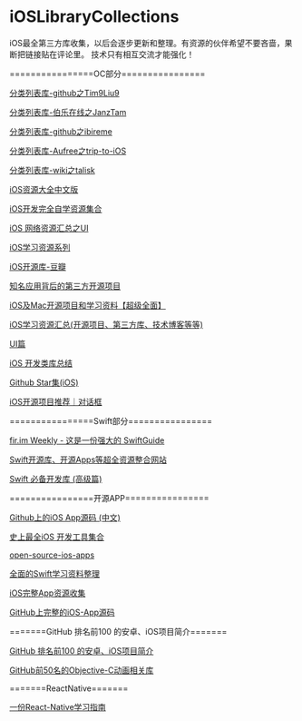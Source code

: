 # iOSLibraryCollections
iOS最全第三方库收集，以后会逐步更新和整理。有资源的伙伴希望不要吝啬，果断把链接贴在评论里。
技术只有相互交流才能强化！

================OC部分================

[分类列表库-github之Tim9Liu9][1]

[分类列表库-伯乐在线之JanzTam ][2]

[分类列表库-github之ibireme][3]

[分类列表库-Aufree之trip-to-iOS][4]

[分类列表库-wiki之talisk][5]

[iOS资源大全中文版][6]

[iOS开发完全自学资源集合][7]

[iOS 网络资源汇总之UI][8]

[iOS学习资源系列][9]

[iOS开源库-豆瓣][10]

[知名应用背后的第三方开源项目][11]

[iOS及Mac开源项目和学习资料【超级全面】][12]

[iOS学习资源汇总(开源项目、第三方库、技术博客等等)][13]

[UI篇][14]

[iOS 开发类库总结][15]

[Github Star集(iOS)][16]

[iOS开源项目推荐｜对话框][17]

================Swift部分================

[fir.im Weekly - 这是一份强大的 SwiftGuide][18]

[Swift开源库、开源Apps等超全资源整合网站][19]

[Swift 必备开发库 (高级篇)][20]

================开源APP================

[Github上的iOS App源码 (中文)][21]

[史上最全iOS 开发工具集合][22]

[open-source-ios-apps][23]

[全面的Swift学习资料整理][24]

[iOS完整App资源收集][25]

[GitHub上完整的iOS-App源码][26]

=======GitHub 排名前100 的安卓、iOS项目简介=======

[GitHub 排名前100 的安卓、iOS项目简介][27]

[GitHub前50名的Objective-C动画相关库][28]

=======ReactNative=======

[一份React-Native学习指南][29]


  [1]: https://github.com/liuyuanming/TimLiu-iOS
  [2]: http://ios.jobbole.com/84684/
  [3]: http://github.ibireme.com/github/list/ios/
  [4]: https://github.com/Aufree/trip-to-iOS
  [5]: http://wiki.talisk.cn/iOS/iOS%E5%BC%80%E5%8F%91%E5%B8%B8%E7%94%A8%E5%BA%93.html?hmsr=toutiao.io&utm_medium=toutiao.io&utm_source=toutiao.io
  [6]: https://github.com/liuyuanming/awesome-ios-cn
  [7]: http://www.jianshu.com/p/d70041eb25d7?hmsr=toutiao.io&utm_medium=toutiao.io&utm_source=toutiao.io
  [8]: http://www.jianshu.com/p/2ba717122951?hmsr=toutiao.io&utm_medium=toutiao.io&utm_source=toutiao.io
  [9]: http://www.shavekevin.com/2016/04/06/iosxuexiziyuanyi
  [10]: https://www.douban.com/note/276160185/?type=like
  [11]: http://blog.csdn.net/guojin08/article/details/42222637
  [12]: http://www.52codes.net/article/465.html
  [13]: http://www.jianshu.com/p/b7c4a787a597
  [14]: http://bbs.520it.com/forum.php?mod=viewthread&tid=499&extra=page=3
  [15]: http://www.code4app.com/thread-7831-1-1.html#rd?sukey=3997c0719f151520c41e5ed02383fb394d3761cee6da944be1dfd55ca132fd98b001d9b794266a7891d2179963085f4d
  [16]: http://www.jianshu.com/p/9a7f2b534b2d
  [17]: http://mp.weixin.qq.com/s?__biz=MjM5OTM0MzIwMQ==&mid=2652546872&idx=1&sn=a19ce93b18387c38c6d5bd2a075071a2&scene=23&srcid=0729H4cNokvnk7vgAqkFJjfK#rd
  [18]: http://blog.fir.im/fir_im_weekly160512/?hmsr=toutiao.io&utm_medium=toutiao.io&utm_source=toutiao.io
  [19]: http://www.ioscookies.com
  [20]: http://www.jianshu.com/p/f38f1882dcc7?hmsr=toutiao.io&utm_medium=toutiao.io&utm_source=toutiao.io
  [21]: http://www.jianshu.com/p/06753d40d3d9?utm_campaign=haruki&utm_content=note&utm_medium=reader_share&utm_source=weibo
  [22]: http://www.code4app.com/forum.php?mod=viewthread&tid=7768&page=1&extra=#pid34884
  [23]: https://github.com/dkhamsing/open-source-ios-apps
  [24]: http://ios.jobbole.com/85463/
  [25]: http://www.henishuo.com/ios-app-fully-code/?hmsr=toutiao.io&utm_medium=toutiao.io&utm_source=toutiao.io
  [26]: https://www.zhihu.com/question/28518265/answer/88750562
  [27]: http://www.devstore.cn/essay/essayInfo/6485.html
  [28]: http://mp.weixin.qq.com/s?__biz=MjM5OTM0MzIwMQ==&mid=2652545591&idx=1&sn=88967524c1b2c4f008ca6f84454ebfab&scene=23&srcid=0603oZQh7Cn8BJgZuNby6518#rd
  [29]: http://www.w3ctech.com/topic/909
